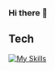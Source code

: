 ### Hi there 👋
## Tech
[![My Skills](https://skillicons.dev/icons?i=js,html,css,react)](https://skillicons.dev)
